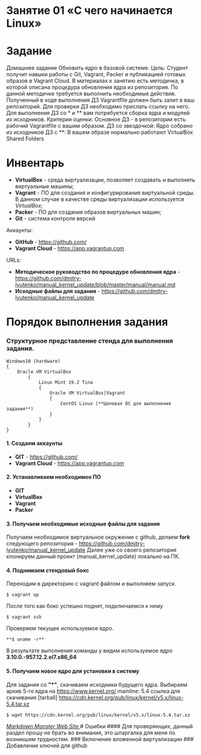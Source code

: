 # Занятие 01 «С чего начинается Linux»
# Задание
Домашнее задание
Обновить ядро в базовой системе.
Цель: Студент получит навыки работы с Git, Vagrant, Packer и публикацией готовых образов в Vagrant Cloud.
В материалах к занятию есть методичка, в которой описана процедура обновления ядра из репозитория. По данной методичке требуется выполнить необходимые действия. Полученный в ходе выполнения ДЗ Vagrantfile должен быть залит в ваш репозиторий. Для проверки ДЗ необходимо прислать ссылку на него.
Для выполнения ДЗ со * и ** вам потребуется сборка ядра и модулей из исходников.
Критерии оценки: Основное ДЗ - в репозитории есть рабочий Vagrantfile с вашим образом.
ДЗ со звездочкой: Ядро собрано из исходников
ДЗ с **: В вашем образе нормально работают VirtualBox Shared Folders
# Инвентарь
- **VirtualBox** - среда виртуализации, позволяет создавать и выполнять виртуальные машины;
- **Vagrant** - ПО для создания и конфигурирования виртуальной среды. В данном случае в качестве среды виртуализации используется *VirtualBox*;
- **Packer** - ПО для создания образов виртуальных машин;
- **Git** - система контроля версий

Аккаунты:

- **GitHub** - https://github.com/
- **Vagrant Cloud** - https://app.vagrantup.com

URLs:

- **Методическое руководство по процедуре обновления ядра** - https://github.com/dmitry-lyutenko/manual_kernel_update/blob/master/manual/manual.md
- **Исходные файлы для задания** - https://github.com/dmitry-lyutenko/manual_kernel_update
# Порядок выполнения задания
### Структурное представление стенда для выполнения задания.
    Windows10 (hardware)
    {
    	Oracle VM VirtualBox
            {
                Linux Mint 19.2 Tina
                {
                    Oracle VM VirtualBox|Vagrant
                    {
                        CentOS Linux (**Целевая ОС для выполнения задания**)
                    }
                }
            }
    }
#### 1. Создаем аккаунты
* **GIT** - https://github.com/
* **Vagrant Cloud** - https://app.vagrantup.com
#### 2. Устанавливаем необходимое ПО
* **GIT**
* **VirtualBox**
* **Vagrant**
* **Packer**
#### 3. Получаем необходимые исходные файлы для задания
Получаем необходимое виртуальное окружение с github, делаем **fork** следующего репозитория - https://github.com/dmitry-lyutenko/manual_kernel_update
Далее уже со своего репозитория клонируем данный проект (manual_kernel_update) локально на ПК.
#### 4. Поднимаем стендовый бокс
Переходим в директорию с vagrant файлом и выполняем запуск.

    $ vagrant up
После того как бокс успешно поднят, подключаемся к нему

    $ vagrant ssh
Проверяем текущее используемое ядро.

    **$ uname -r**
В результате выполнения команды у видим используемое ядро
**3.10.0.-957.12.2.el7.x86_64**
#### 5. Получаем новое ядро для установки в систему
Для задания со **"\*"**, скачиваем исходники будущего ядра.
Выбираем архив 5-го ядра на https://www.kernel.org/ 
mainline:	5.4 ссылка для скачивания [tarball] https://cdn.kernel.org/pub/linux/kernel/v5.x/linux-5.4.tar.xz

    $ wget https://cdn.kernel.org/pub/linux/kernel/v5.x/linux-5.4.tar.xz
<a href="https://markdownmonster.west-wind.com" style="font-style: italic">
    Markdown Monster Web Site
</a>
# Ошибки
#### Для проверяющих, данный раздел прошу не брать во внимания, это шпаргалка для меня по возникшим трудностям.
### Включение вложенной виртуализации
### Добавление ключей для github
